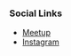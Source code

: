 

### Social Links
* [Meetup](https://www.meetup.com/owasp-mahendra-engineering-college-meetup-group/)
* [Instagram](https://instagram.com/owasp.mec?igshid=YmMyMTA2M2Y=)


